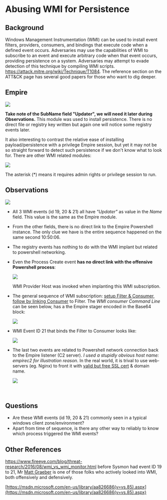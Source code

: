 # Abusing WMI for Persistence

## Background

Windows Management Instrumentation (WMI) can be used to install event filters, providers, consumers, and bindings that execute code when a defined event occurs. Adversaries may use the capabilities of WMI to subscribe to an event and execute arbitrary code when that event occurs, providing persistence on a system. Adversaries may attempt to evade detection of this technique by compiling WMI scripts. https://attack.mitre.org/wiki/Technique/T1084. The reference section on the ATT&CK page has several good papers for those who want to dig deeper. 

## Empire

![](img/empire.png)

**Take note of the SubName field "Updater", we will need it later during Observations.** This module was used to install persistence. There is no direct file or registry key written but again one will notice some registry events later. 

It also interesting to contrast the relative ease of installing payload/persistence with a privilege Empire session, but yet it may not be so straight forward to detect such persistence if we don't know what to look for. There are other WMI related modules:

![](img/wmimodules.png)

The asterisk (*) means it requires admin rights or privilege session to run. 

## Observations

![](img/wmievents.png)

* All 3 WMI events (id 19, 20 & 21) all have *"Updater"* as value in the *Name* field. This value is the same as the Empire module. 

* From the other fields, there is no direct link to the Empire Powershell instance. The only clue we have is the entire sequence happened on the same second 10:50:06. 

* The registry events has nothing to do with the WMI implant but related to powershell networking.

* Even the Process Create event **has no direct link with the offensive Powershell process**:

  ![](img/processcreate.png)

  WMI Provider Host was invoked when implanting this WMI subscription. 

* The general sequence of WMI subscription: [setup Filter & Consumer, follow by linking Consumer](https://learn-powershell.net/2013/08/14/powershell-and-events-permanent-wmi-event-subscriptions/) to Filter. The *WMI consumer Command Line* can be seen below, has a the Empire stager encoded in the Base64 block:

  ![](img/consumer.png)

* WMI Event ID 21 that binds the Filter to Consumer looks like:

  ![](img/wmibind.png)

* The last two events are related to Powershell network connection back to the Empire listener (C2 server). *I used a stupidly obvious host name: empirec2 for illustration reason*. In the real world, it is trival to use web-servers (eg. Nginx) to front it with [valid but free SSL cert](https://letsencrypt.org) & domain name. 

  ![](img/empirec2.png)

  ​

## Questions

* Are these WMI events (id 19, 20 & 21) commonly seen in a typical windows client zone/environment?
* Apart from time of sequence, is there any other way to reliably to know which process triggered the WMI events? 

## Other References

https://www.fireeye.com/blog/threat-research/2016/08/wmi_vs_wmi_monitor.html before Sysmon had event ID 19 to 21, Mr [Matt Graeber](https://twitter.com/mattifestation?ref_src=twsrc%5Egoogle%7Ctwcamp%5Eserp%7Ctwgr%5Eauthor) is one of those folks who actively looked into WMI, both offensively and defensively.

[https://msdn.microsoft.com/en-us/library/aa826686(v=vs.85).aspx](https://msdn.microsoft.com/en-us/library/aa826686(v=vs.85).aspx)



